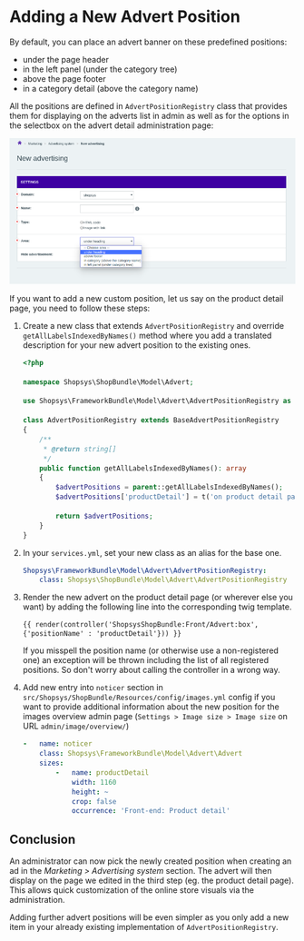 # Adding a New Advert Position

By default, you can place an advert banner on these predefined positions:
- under the page header
- in the left panel (under the category tree)
- above the page footer
- in a category detail (above the category name)

All the positions are defined in `AdvertPositionRegistry` class that provides them for displaying on the adverts list in admin as well as for the options in the selectbox on the advert detail administration page:

![Advert detail in administration](img/new-advert-screen.png)

If you want to add a new custom position, let us say on the product detail page, you need to follow these steps:

1. Create a new class that extends `AdvertPositionRegistry` and override `getAllLabelsIndexedByNames()` method where you add a translated description for your new advert position to the existing ones.
    ```php
    <?php
    
    namespace Shopsys\ShopBundle\Model\Advert;
    
    use Shopsys\FrameworkBundle\Model\Advert\AdvertPositionRegistry as BaseAdvertPositionRegistry;
    
    class AdvertPositionRegistry extends BaseAdvertPositionRegistry
    {
        /**
         * @return string[]
         */
        public function getAllLabelsIndexedByNames(): array
        {
            $advertPositions = parent::getAllLabelsIndexedByNames();
            $advertPositions['productDetail'] = t('on product detail page');
            
            return $advertPositions;
        }
    }
    ```

2. In your `services.yml`, set your new class as an alias for the base one.
    ```yaml
    Shopsys\FrameworkBundle\Model\Advert\AdvertPositionRegistry:
        class: Shopsys\ShopBundle\Model\Advert\AdvertPositionRegistry
    ```

3. Render the new advert on the product detail page (or wherever else you want) by adding the following line into the corresponding twig template.
    ```twig
    {{ render(controller('ShopsysShopBundle:Front/Advert:box',{'positionName' : 'productDetail'})) }}
    ```
    If you misspell the position name (or otherwise use a non-registered one) an exception will be thrown including the list of all registered positions.
    So don't worry about calling the controller in a wrong way.

4. Add new entry into `noticer` section in `src/Shopsys/ShopBundle/Resources/config/images.yml` config if you want to provide additional information about the new position for the images overview admin page (`Settings > Image size > Image size` on URL `admin/image/overview/`)
    ```yaml
    -   name: noticer
        class: Shopsys\FrameworkBundle\Model\Advert\Advert
        sizes:
            -   name: productDetail
                width: 1160
                height: ~
                crop: false
                occurrence: 'Front-end: Product detail'
    ```

## Conclusion

An administrator can now pick the newly created position when creating an ad in the *Marketing > Advertising system* section.
The advert will then display on the page we edited in the third step (eg. the product detail page).
This allows quick customization of the online store visuals via the administration.

Adding further advert positions will be even simpler as you only add a new item in your already existing implementation of `AdvertPositionRegistry`.
